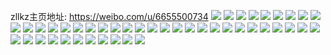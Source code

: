 zllkz主页地址: https://weibo.com/u/6655500734 
![](https://wx4.sinaimg.cn/mw2000/007gpNM2ly1h7e7fmc3q0j30u0140whx.jpg) 
![](https://wx4.sinaimg.cn/mw2000/007gpNM2ly1h7e7fn08f5j30u0140qbk.jpg) 
![](https://wx4.sinaimg.cn/mw2000/007gpNM2ly1h74yw08s67j32c0340ngx.jpg) 
![](https://wx4.sinaimg.cn/mw2000/007gpNM2ly1h74yw5u7drj32252qv7i6.jpg) 
![](https://wx4.sinaimg.cn/mw2000/007gpNM2ly1h74yvs8ff0j32aq32c4qq.jpg) 
![](https://wx4.sinaimg.cn/mw2000/007gpNM2ly1h71gc54xdxj30u0140jwm.jpg) 
![](https://wx4.sinaimg.cn/mw2000/007gpNM2ly1h71gc5h4irj30u014013b.jpg) 
![](https://wx4.sinaimg.cn/mw2000/007gpNM2ly1h6vk93hywej30u0140773.jpg) 
![](https://wx4.sinaimg.cn/mw2000/007gpNM2ly1h6vk92t7adj30u0140tj7.jpg) 
![](https://wx4.sinaimg.cn/mw2000/007gpNM2ly1h6m39308zej30u0140wl9.jpg) 
![](https://wx4.sinaimg.cn/mw2000/007gpNM2ly1h6m392liahj30u0140wfj.jpg) 
![](https://wx4.sinaimg.cn/mw2000/007gpNM2ly1h6m393ue9tj30u0140n46.jpg) 
![](https://wx4.sinaimg.cn/mw2000/007gpNM2ly1h62qwziwz7j315o1piawx.jpg) 
![](https://wx4.sinaimg.cn/mw2000/007gpNM2ly1h62qx0do1qj322h35qkjm.jpg) 
![](https://wx4.sinaimg.cn/mw2000/007gpNM2ly1h62qx1afoxj323u35sn2n.jpg) 
![](https://wx4.sinaimg.cn/mw2000/007gpNM2ly1h62qwynxl9j323u35sn11.jpg) 
![](https://wx4.sinaimg.cn/mw2000/007gpNM2ly1h62qx6a6nlj323u35sq9a.jpg) 
![](https://wx4.sinaimg.cn/mw2000/007gpNM2ly1h62qx4pwrmj31b71yswfr.jpg) 
![](https://wx4.sinaimg.cn/mw2000/007gpNM2ly1h62qx23389j322x35igpg.jpg) 
![](https://wx4.sinaimg.cn/mw2000/007gpNM2ly1h62qx49f9dj323u35ie82.jpg) 
![](https://wx4.sinaimg.cn/mw2000/007gpNM2ly1h62qx363hzj323u35sb2a.jpg) 
![](https://wx4.sinaimg.cn/mw2000/007gpNM2ly1h4i6u8paqdj30u01407em.jpg) 
![](https://wx4.sinaimg.cn/mw2000/007gpNM2ly1h4i6u7xyn5j30u014013a.jpg) 
![](https://wx4.sinaimg.cn/mw2000/007gpNM2ly1h4ch7s3yl7j30u013zjzb.jpg) 
![](https://wx4.sinaimg.cn/mw2000/007gpNM2ly1h4ch7sxullj30u014010q.jpg) 
![](https://wx4.sinaimg.cn/mw2000/007gpNM2ly1h4ch7trpnqj30u013zdo0.jpg) 
![](https://wx4.sinaimg.cn/mw2000/007gpNM2ly1h4ch7uhp3nj30u013z46h.jpg) 
![](https://wx4.sinaimg.cn/mw2000/007gpNM2ly1h4ch7z9rv6j30u0140aiy.jpg) 
![](https://wx4.sinaimg.cn/mw2000/007gpNM2ly1h4ch7vuwgkj30u013ztg8.jpg) 
![](https://wx4.sinaimg.cn/mw2000/007gpNM2ly1h4ch7xe00mj30u0140wmt.jpg) 
![](https://wx4.sinaimg.cn/mw2000/007gpNM2ly1h4ch7yikioj30u0140dlr.jpg) 
![](https://wx4.sinaimg.cn/mw2000/007gpNM2ly1h4ch7wlyz1j30u01407bh.jpg) 
![](https://wx4.sinaimg.cn/mw2000/007gpNM2ly1h4bic3jcrnj30u0140n7y.jpg) 
![](https://wx4.sinaimg.cn/mw2000/007gpNM2ly1h4bic45xj1j30u014047p.jpg) 
![](https://wx4.sinaimg.cn/mw2000/007gpNM2ly1h4bic4pdwvj30u0140n2e.jpg) 
![](https://wx4.sinaimg.cn/mw2000/007gpNM2ly1h4bic5q97ej30u0140dpp.jpg) 
![](https://wx4.sinaimg.cn/mw2000/007gpNM2ly1h4bic6ldg7j30u0140ak5.jpg) 
![](https://wx4.sinaimg.cn/mw2000/007gpNM2ly1h4bic2oevxj30u0140ahh.jpg) 
![](https://wx4.sinaimg.cn/mw2000/007gpNM2ly1h38858s4eaj32c0340x6r.jpg) 
![](https://wx4.sinaimg.cn/mw2000/007gpNM2ly1h388539l7dj32c0340x6r.jpg) 
![](https://wx4.sinaimg.cn/mw2000/007gpNM2ly1h2walze79oj31rn2cc4qq.jpg) 
![](https://wx4.sinaimg.cn/mw2000/007gpNM2ly1h2walxtl5aj31sc2dsqv6.jpg) 
![](https://wx4.sinaimg.cn/mw2000/007gpNM2ly1h2a6ygkrx3j32681mohdt.jpg) 
![](https://wx4.sinaimg.cn/mw2000/007gpNM2ly1h2a6yiyabtj31mo268e81.jpg) 
![](https://wx4.sinaimg.cn/mw2000/007gpNM2ly1h2a6yl8yojj32661mokjl.jpg) 
